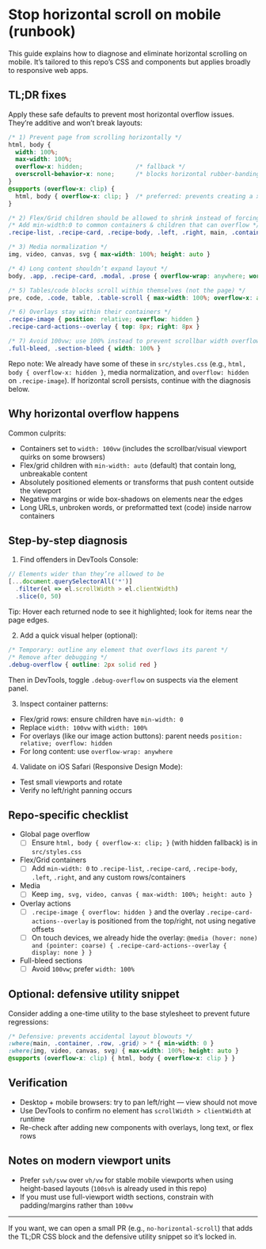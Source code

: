 # Stop horizontal scroll on mobile (runbook)

This guide explains how to diagnose and eliminate horizontal scrolling on mobile. It’s tailored to this repo’s CSS and components but applies broadly to responsive web apps.

## TL;DR fixes

Apply these safe defaults to prevent most horizontal overflow issues. They’re additive and won’t break layouts:

```css
/* 1) Prevent page from scrolling horizontally */
html, body {
  width: 100%;
  max-width: 100%;
  overflow-x: hidden;               /* fallback */
  overscroll-behavior-x: none;      /* blocks horizontal rubber-banding */
}
@supports (overflow-x: clip) {
  html, body { overflow-x: clip; }  /* preferred: prevents creating a x-scroll context */
}

/* 2) Flex/Grid children should be allowed to shrink instead of forcing overflow */
/* Add min-width:0 to common containers & children that can overflow */
.recipe-list, .recipe-card, .recipe-body, .left, .right, main, .container, .row, .grid { min-width: 0 }

/* 3) Media normalization */
img, video, canvas, svg { max-width: 100%; height: auto }

/* 4) Long content shouldn’t expand layout */
body, .app, .recipe-card, .modal, .prose { overflow-wrap: anywhere; word-break: break-word }

/* 5) Tables/code blocks scroll within themselves (not the page) */
pre, code, .code, table, .table-scroll { max-width: 100%; overflow-x: auto }

/* 6) Overlays stay within their containers */
.recipe-image { position: relative; overflow: hidden }
.recipe-card-actions--overlay { top: 8px; right: 8px }

/* 7) Avoid 100vw; use 100% instead to prevent scrollbar width overflow */
.full-bleed, .section-bleed { width: 100% }
```

Repo note: We already have some of these in `src/styles.css` (e.g., `html, body { overflow-x: hidden }`, media normalization, and `overflow: hidden` on `.recipe-image`). If horizontal scroll persists, continue with the diagnosis below.

## Why horizontal overflow happens

Common culprits:
- Containers set to `width: 100vw` (includes the scrollbar/visual viewport quirks on some browsers)
- Flex/grid children with `min-width: auto` (default) that contain long, unbreakable content
- Absolutely positioned elements or transforms that push content outside the viewport
- Negative margins or wide box-shadows on elements near the edges
- Long URLs, unbroken words, or preformatted text (code) inside narrow containers

## Step-by-step diagnosis

1) Find offenders in DevTools Console:

```js
// Elements wider than they’re allowed to be
[...document.querySelectorAll('*')]
  .filter(el => el.scrollWidth > el.clientWidth)
  .slice(0, 50)
```

Tip: Hover each returned node to see it highlighted; look for items near the page edges.

2) Add a quick visual helper (optional):

```css
/* Temporary: outline any element that overflows its parent */
/* Remove after debugging */
.debug-overflow { outline: 2px solid red }
```
Then in DevTools, toggle `.debug-overflow` on suspects via the element panel.

3) Inspect container patterns:
- Flex/grid rows: ensure children have `min-width: 0`
- Replace `width: 100vw` with `width: 100%`
- For overlays (like our image action buttons): parent needs `position: relative; overflow: hidden`
- For long content: use `overflow-wrap: anywhere`

4) Validate on iOS Safari (Responsive Design Mode):
- Test small viewports and rotate
- Verify no left/right panning occurs

## Repo-specific checklist

- Global page overflow
  - [ ] Ensure `html, body { overflow-x: clip; }` (with hidden fallback) is in `src/styles.css`
- Flex/Grid containers
  - [ ] Add `min-width: 0` to `.recipe-list`, `.recipe-card`, `.recipe-body`, `.left`, `.right`, and any custom rows/containers
- Media
  - [ ] Keep `img, svg, video, canvas { max-width: 100%; height: auto }`
- Overlay actions
  - [ ] `.recipe-image { overflow: hidden }` and the overlay `.recipe-card-actions--overlay` is positioned from the top/right, not using negative offsets
  - [ ] On touch devices, we already hide the overlay: `@media (hover: none) and (pointer: coarse) { .recipe-card-actions--overlay { display: none } }`
- Full-bleed sections
  - [ ] Avoid `100vw`; prefer `width: 100%`

## Optional: defensive utility snippet

Consider adding a one-time utility to the base stylesheet to prevent future regressions:

```css
/* Defensive: prevents accidental layout blowouts */
:where(main, .container, .row, .grid) > * { min-width: 0 }
:where(img, video, canvas, svg) { max-width: 100%; height: auto }
@supports (overflow-x: clip) { html, body { overflow-x: clip } }
```

## Verification

- Desktop + mobile browsers: try to pan left/right — view should not move
- Use DevTools to confirm no element has `scrollWidth > clientWidth` at runtime
- Re-check after adding new components with overlays, long text, or flex rows

## Notes on modern viewport units

- Prefer `svh/svw` over `vh/vw` for stable mobile viewports when using height-based layouts (`100svh` is already used in this repo)
- If you must use full-viewport width sections, constrain with padding/margins rather than `100vw`

---

If you want, we can open a small PR (e.g., `no-horizontal-scroll`) that adds the TL;DR CSS block and the defensive utility snippet so it’s locked in.